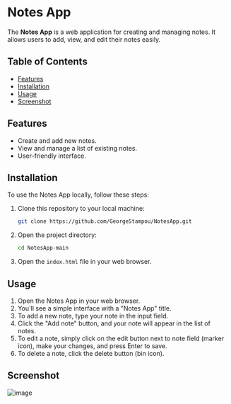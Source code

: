 # Notes App

The **Notes App** is a web application for creating and managing notes. It allows users to add, view, and edit their notes easily.

## Table of Contents
- [Features](#features)
- [Installation](#installation)
- [Usage](#usage)
- [Screenshot](#screenshot)

## Features
- Create and add new notes.
- View and manage a list of existing notes.
- User-friendly interface.

## Installation

To use the Notes App locally, follow these steps:

1. Clone this repository to your local machine:

   ```bash
   git clone https://github.com/GeorgeStampou/NotesApp.git

2. Open the project directory:
   
   ```bash
   cd NotesApp-main
3. Open the `index.html` file in your web browser.


## Usage

1. Open the Notes App in your web browser.
2. You'll see a simple interface with a "Notes App" title.
3. To add a new note, type your note in the input field.
4. Click the "Add note" button, and your note will appear in the list of notes.
5. To edit a note, simply click on the edit button next to note field (marker icon), make your changes, and press Enter to save.
6. To delete a note, click the delete button (bin icon).

## Screenshot
![image](https://github.com/GeorgeStampou/NotesApp/assets/58564542/5d33f3e6-0631-4bf4-a824-532c8639591a)

